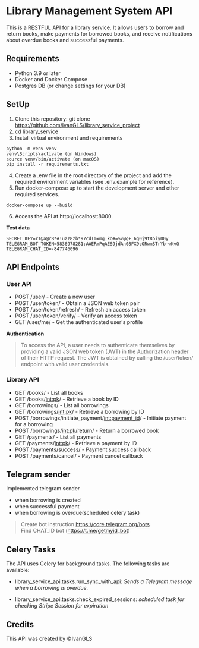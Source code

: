 ﻿# Library Management System API
This is a RESTFUL API for a library service. It allows users to borrow and return books, make payments for borrowed books, and receive notifications about overdue books and successful payments.

## Requirements
- Python 3.9 or later
- Docker and Docker Compose
- Postgres DB (or change settings for your DB)
## SetUp
1. Clone this repository: git clone https://github.com/IvanGLS/library_service_project
2. cd library_service
3. Install virtual environment and requirements
```
python -m venv venv
venv\Scripts\activate (on Windows)
source venv/bin/activate (on macOS)
pip install -r requirements.txt
```
4. Create a .env file in the root directory of the project and add the required environment variables (see .env.example for reference).
5. Run docker-compose up to start the development server and other required services.
```
docker-compose up --build
```
6. Access the API at http://localhost:8000.

**Test data**
```
SECRET_KEY=r1@a@r8*#!uzz8zb*97cd(mxmg_ko#=%v@g+_6g0j9t8oiy00y
TELEGRAM_BOT_TOKEN=5836978281:AAERmPqAES9jdAn08FX9cORwmSTrYb-wKvQ
TELEGRAM_CHAT_ID=-847746096
```

## API Endpoints

### User API
- POST /user/ - Create a new user
- POST /user/token/ - Obtain a JSON web token pair
- POST /user/token/refresh/ - Refresh an access token
- POST /user/token/verify/ - Verify an access token
- GET /user/me/ - Get the authenticated user's profile

**Authentication**
> To access the API, a user needs to authenticate themselves by providing a valid JSON web token (JWT) in the Authorization header of their HTTP request. The JWT is obtained by calling the /user/token/ endpoint with valid user credentials.

### Library API
- GET /books/ - List all books
- GET /books/<int:pk>/ - Retrieve a book by ID
- GET /borrowings/ - List all borrowings
- GET /borrowings/<int:pk>/ - Retrieve a borrowing by ID
- POST /borrowings/initiate_payment/<int:payment_id>/ - Initiate payment for a borrowing
- POST /borrowings/<int:pk>/return/ - Return a borrowed book
- GET /payments/ - List all payments
- GET /payments/<int:pk>/ - Retrieve a payment by ID
- POST /payments/success/ - Payment success callback
- POST /payments/cancel/ - Payment cancel callback

## Telegram sender
Implemented telegram sender 

- when borrowing is created
- when successful payment
- when borrowing is overdue(scheduled celery task)
> Create bot instruction https://core.telegram.org/bots  
 Find CHAT_ID bot (https://t.me/getmyid_bot)


## Celery Tasks
The API uses Celery for background tasks. The following tasks are available:

- library_service_api.tasks.run_sync_with_api: *Sends a Telegram message when a borrowing is overdue.*

- library_service_api.tasks.check_expired_sessions: *scheduled task for checking Stripe Session for expiration*


## Credits
This API was created by ©IvanGLS
